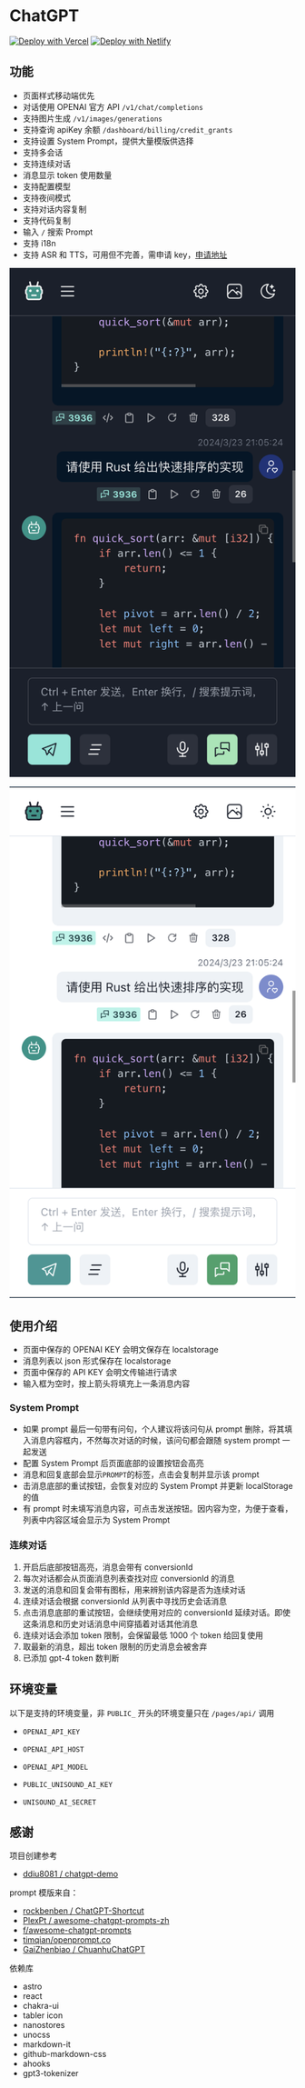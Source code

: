 # ChatGPT

[![Deploy with Vercel](https://vercel.com/button)](https://vercel.com/new/clone?repository-url=https%3A%2F%2Fgithub.com%2Fliuw5367%2Fchatgpt-asr-tts)
[![Deploy with Netlify](https://www.netlify.com/img/deploy/button.svg)](https://app.netlify.com/start/deploy?repository=https://github.com/liuw5367/chatgpt-asr-tts)

## 功能

- 页面样式移动端优先
- 对话使用 OPENAI 官方 API `/v1/chat/completions`
- 支持图片生成 `/v1/images/generations`
- 支持查询 apiKey 余额 `/dashboard/billing/credit_grants`
- 支持设置 System Prompt，提供大量模版供选择
- 支持多会话
- 支持连续对话
- 消息显示 token 使用数量
- 支持配置模型
- 支持夜间模式
- 支持对话内容复制
- 支持代码复制
- 输入 `/` 搜索 Prompt
- 支持 i18n
- 支持 ASR 和 TTS，可用但不完善，需申请 key，[申请地址](https://ai.unisound.com)

![Dark](./screenshot-dark.png)

![Light](./screenshot-light.png)

## 使用介绍

- 页面中保存的 OPENAI KEY 会明文保存在 localstorage
- 消息列表以 json 形式保存在 localstorage
- 页面中保存的 API KEY 会明文传输进行请求
- 输入框为空时，按上箭头将填充上一条消息内容

### System Prompt

- 如果 prompt 最后一句带有问句，个人建议将该问句从 prompt 删除，将其填入消息内容框内，不然每次对话的时候，该问句都会跟随 system prompt 一起发送
- 配置 System Prompt 后页面底部的设置按钮会高亮
- 消息和回复底部会显示`PROMPT`的标签，点击会复制并显示该 prompt
- 击消息底部的重试按钮，会恢复对应的 System Prompt 并更新 localStorage 的值
- 有 prompt 时未填写消息内容，可点击发送按钮。因内容为空，为便于查看，列表中内容区域会显示为 System Prompt

### 连续对话

1. 开启后底部按钮高亮，消息会带有 conversionId
2. 每次对话都会从页面消息列表查找对应 conversionId 的消息
3. 发送的消息和回复会带有图标，用来辨别该内容是否为连续对话
4. 连续对话会根据 conversionId 从列表中寻找历史会话消息
5. 点击消息底部的重试按钮，会继续使用对应的 conversionId 延续对话。即使这条消息和历史对话消息中间穿插着对话其他消息
6. 连续对话会添加 token 限制，会保留最低 1000 个 token 给回复使用
7. 取最新的消息，超出 token 限制的历史消息会被舍弃
8. 已添加 gpt-4 token 数判断

## 环境变量

以下是支持的环境变量，非 `PUBLIC_` 开头的环境变量只在 `/pages/api/` 调用

- `OPENAI_API_KEY`
- `OPENAI_API_HOST`
- `OPENAI_API_MODEL`

- `PUBLIC_UNISOUND_AI_KEY`
- `UNISOUND_AI_SECRET`

## 感谢

项目创建参考

- [ddiu8081 / chatgpt-demo](https://github.com/ddiu8081/chatgpt-demo)

prompt 模版来自：

- [rockbenben / ChatGPT-Shortcut](https://github.com/rockbenben/ChatGPT-Shortcut)
- [PlexPt / awesome-chatgpt-prompts-zh](https://github.com/PlexPt/awesome-chatgpt-prompts-zh)
- [f/awesome-chatgpt-prompts](https://github.com/f/awesome-chatgpt-prompts)
- [timqian/openprompt.co](https://github.com/timqian/openprompt.co)
- [GaiZhenbiao / ChuanhuChatGPT](https://github.com/GaiZhenbiao/ChuanhuChatGPT)

依赖库

- astro
- react
- chakra-ui
- tabler icon
- nanostores
- unocss
- markdown-it
- github-markdown-css
- ahooks
- gpt3-tokenizer
